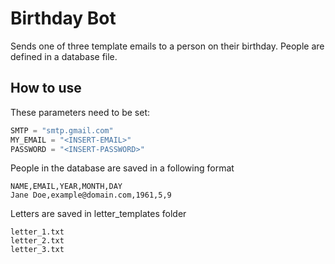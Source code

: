 # Birthday Bot
Sends one of three template emails to a person on their birthday. People are defined in a database file.

## How to use
These parameters need to be set:
```python
SMTP = "smtp.gmail.com"
MY_EMAIL = "<INSERT-EMAIL>"
PASSWORD = "<INSERT-PASSWORD>"
```

People in the database are saved in a following format
```csv
NAME,EMAIL,YEAR,MONTH,DAY
Jane Doe,example@domain.com,1961,5,9
```

Letters are saved in letter_templates folder
```
letter_1.txt
letter_2.txt
letter_3.txt
```